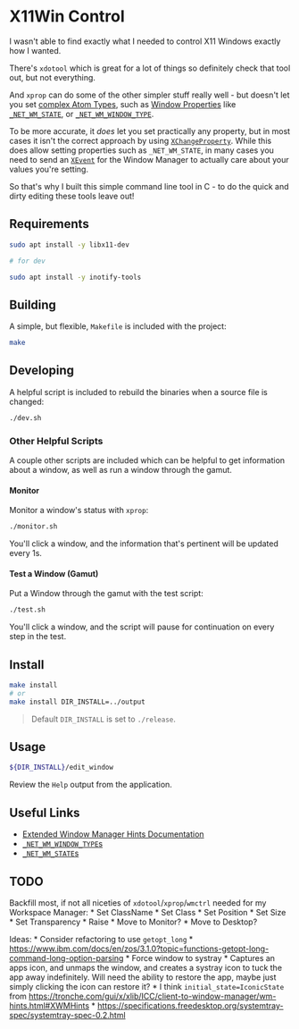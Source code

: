 # X11Win Control

I wasn't able to find exactly what I needed to control X11 Windows exactly how I wanted.

There's `xdotool` which is great for a lot of things so definitely check that tool out, but not everything.

And `xprop` can do some of the other simpler stuff really well - but doesn't let you set [complex Atom Types](https://github.com/tmathmeyer/xprop/blob/master/xprop.c#L1749-L1755), such as [Window Properties](https://specifications.freedesktop.org/wm-spec/wm-spec-latest.html#idm46485863921328) like [`_NET_WM_STATE`](https://specifications.freedesktop.org/wm-spec/wm-spec-latest.html#idm46485863892896), or [`_NET_WM_WINDOW_TYPE`](https://specifications.freedesktop.org/wm-spec/wm-spec-latest.html#idm46485863906176).

To be more accurate, it *does* let you set practically any property, but in most cases it isn't the correct approach by using [`XChangeProperty`](https://tronche.com/gui/x/xlib/window-information/XChangeProperty.html). While this does allow setting properties such as `_NET_WM_STATE`, in many cases you need to send an [`XEvent`](https://tronche.com/gui/x/xlib/events/client-communication/client-message.html) for the Window Manager to actually care about your values you're setting.

So that's why I built this simple command line tool in C - to do the quick and dirty editing these tools leave out!

## Requirements

```sh
sudo apt install -y libx11-dev

# for dev

sudo apt install -y inotify-tools
```

## Building

A simple, but flexible, `Makefile` is included with the project:

```sh
make
```

## Developing

A helpful script is included to rebuild the binaries when a source file is changed:

```sh
./dev.sh
```

### Other Helpful Scripts

A couple other scripts are included which can be helpful to get information about a window, as well as run a window through the gamut.

#### Monitor

Monitor a window's status with `xprop`:

```sh
./monitor.sh
```

You'll click a window, and the information that's pertinent will be updated every 1s.

#### Test a Window (Gamut)

Put a Window through the gamut with the test script:

```sh
./test.sh
```

You'll click a window, and the script will pause for continuation on every step in the test.

## Install

```sh
make install
# or
make install DIR_INSTALL=../output
```

> Default `DIR_INSTALL` is set to `./release`.

## Usage

```sh
${DIR_INSTALL}/edit_window
```

Review the `Help` output from the application.

## Useful Links

* [Extended Window Manager Hints Documentation](https://specifications.freedesktop.org/wm-spec/latest/)
* [`_NET_WM_WINDOW_TYPE`s](https://specifications.freedesktop.org/wm-spec/latest/ar01s05.html#idm44882398096864)
* [`_NET_WM_STATE`s](https://specifications.freedesktop.org/wm-spec/latest/ar01s05.html#idm44882398084176)


## TODO

Backfill most, if not all niceties of `xdotool`/`xprop`/`wmctrl` needed for my Workspace Manager:
    * Set ClassName
    * Set Class
    * Set Position
    * Set Size
    * Set Transparency
    * Raise
    * Move to Monitor?
    * Move to Desktop?

Ideas:
    * Consider refactoring to use `getopt_long`
        * https://www.ibm.com/docs/en/zos/3.1.0?topic=functions-getopt-long-command-long-option-parsing
    * Force window to systray
        * Captures an apps icon, and unmaps the window, and creates a systray icon to tuck the app away indefinitely. Will need the ability to restore the app, maybe just simply clicking the icon can restore it?
        * I think `initial_state=IconicState` from https://tronche.com/gui/x/xlib/ICC/client-to-window-manager/wm-hints.html#XWMHints
        * https://specifications.freedesktop.org/systemtray-spec/systemtray-spec-0.2.html